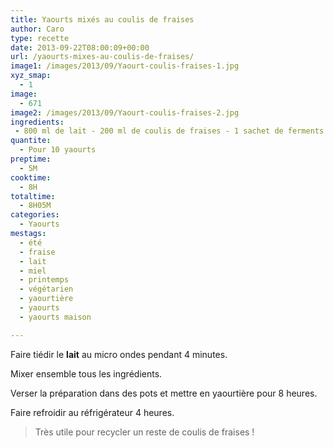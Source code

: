 ```yaml
---
title: Yaourts mixés au coulis de fraises
author: Caro
type: recette
date: 2013-09-22T08:00:09+00:00
url: /yaourts-mixes-au-coulis-de-fraises/
image1: /images/2013/09/Yaourt-coulis-fraises-1.jpg
xyz_smap:
  - 1
image:
  - 671
image2: /images/2013/09/Yaourt-coulis-fraises-2.jpg
ingredients:
 - 800 ml de lait - 200 ml de coulis de fraises - 1 sachet de ferments (ou un yaourt nature, dans ce cas, mettre moins de lait) - 3 cuillères à soupe de lait en poudre (facultatif) - 1 cuillère à soupe de vanille liquide (pour casser l'acidité) - 1 cuillère à soupe de miel (facultatif si votre coulis est assez sucré et/ou pas acide)
quantite:
  - Pour 10 yaourts
preptime:
  - 5M
cooktime:
  - 8H
totaltime:
  - 8H05M
categories:
  - Yaourts
mestags:
  - été
  - fraise
  - lait
  - miel
  - printemps
  - végétarien
  - yaourtière
  - yaourts
  - yaourts maison

---
```

Faire tiédir le **lait** au micro ondes pendant 4 minutes.

Mixer ensemble tous les ingrédients.

Verser la préparation dans des pots et mettre en yaourtière pour 8 heures.

Faire refroidir au réfrigérateur 4 heures.

> Très utile pour recycler un reste de coulis de fraises !